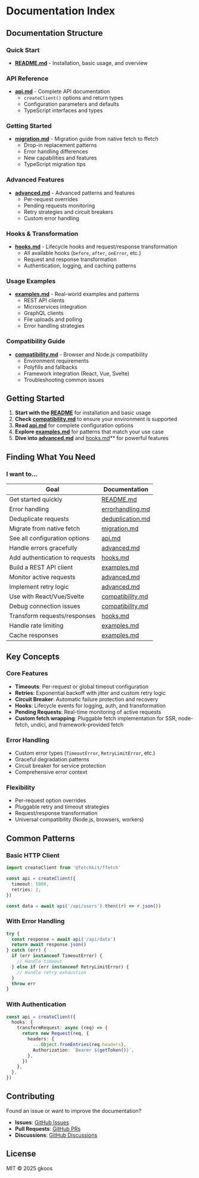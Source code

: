 # Documentation Index

## **Documentation Structure**

### **Quick Start**

- **[README.md](../README.md)** - Installation, basic usage, and overview

### **API Reference**

- **[api.md](./api.md)** - Complete API documentation
  - `createClient()` options and return types
  - Configuration parameters and defaults
  - TypeScript interfaces and types

### **Getting Started**

- **[migration.md](./migration.md)** - Migration guide from native fetch to ffetch
  - Drop-in replacement patterns
  - Error handling differences
  - New capabilities and features
  - TypeScript migration tips

### **Advanced Features**

- **[advanced.md](./advanced.md)** - Advanced patterns and features
  - Per-request overrides
  - Pending requests monitoring
  - Retry strategies and circuit breakers
  - Custom error handling

### **Hooks & Transformation**

- **[hooks.md](./hooks.md)** - Lifecycle hooks and request/response transformation
  - All available hooks (`before`, `after`, `onError`, etc.)
  - Request and response transformation
  - Authentication, logging, and caching patterns

### **Usage Examples**

- **[examples.md](./examples.md)** - Real-world examples and patterns
  - REST API clients
  - Microservices integration
  - GraphQL clients
  - File uploads and polling
  - Error handling strategies

### **Compatibility Guide**

- **[compatibility.md](./compatibility.md)** - Browser and Node.js compatibility
  - Environment requirements
  - Polyfills and fallbacks
  - Framework integration (React, Vue, Svelte)
  - Troubleshooting common issues

## **Getting Started**

1. **Start with the [README](../README.md)** for installation and basic usage
2. **Check [compatibility.md](./compatibility.md)** to ensure your environment is supported
3. **Read [api.md](./api.md)** for complete configuration options
4. **Explore [examples.md](./examples.md)** for patterns that match your use case
5. **Dive into [advanced.md](./advanced.md)** and [hooks.md](./hooks.md)\*\* for powerful features

## **Finding What You Need**

### **I want to...**

| Goal                           | Documentation                                                |
| ------------------------------ | ------------------------------------------------------------ |
| Get started quickly            | [README.md](../README.md)                                    |
| Error handling                 | [errorhandling.md](./errorhandling.md)                       |
| Deduplicate requests           | [deduplication.md](./deduplication.md)                       |
| Migrate from native fetch      | [migration.md](./migration.md)                               |
| See all configuration options  | [api.md](./api.md)                                           |
| Handle errors gracefully       | [advanced.md](./advanced.md#custom-error-handling)           |
| Add authentication to requests | [hooks.md](./hooks.md#authentication)                        |
| Build a REST API client        | [examples.md](./examples.md#rest-api-client)                 |
| Monitor active requests        | [advanced.md](./advanced.md#pending-requests-monitoring)     |
| Implement retry logic          | [advanced.md](./advanced.md#retry-strategies-and-backoff)    |
| Use with React/Vue/Svelte      | [compatibility.md](./compatibility.md#framework-integration) |
| Debug connection issues        | [compatibility.md](./compatibility.md#troubleshooting)       |
| Transform requests/responses   | [hooks.md](./hooks.md#requestresponse-transformation)        |
| Handle rate limiting           | [examples.md](./examples.md#rate-limiting-and-backpressure)  |
| Cache responses                | [examples.md](./examples.md#caching-with-ttl)                |

## **Key Concepts**

### **Core Features**

- **Timeouts**: Per-request or global timeout configuration
- **Retries**: Exponential backoff with jitter and custom retry logic
- **Circuit Breaker**: Automatic failure protection and recovery
- **Hooks**: Lifecycle events for logging, auth, and transformation
- **Pending Requests**: Real-time monitoring of active requests
- **Custom fetch wrapping**: Pluggable fetch implementation for SSR, node-fetch, undici, and framework-provided fetch

### **Error Handling**

- Custom error types (`TimeoutError`, `RetryLimitError`, etc.)
- Graceful degradation patterns
- Circuit breaker for service protection
- Comprehensive error context

### **Flexibility**

- Per-request option overrides
- Pluggable retry and timeout strategies
- Request/response transformation
- Universal compatibility (Node.js, browsers, workers)

## **Common Patterns**

### **Basic HTTP Client**

```typescript
import createClient from '@fetchkit/ffetch'

const api = createClient({
  timeout: 5000,
  retries: 2,
})

const data = await api('/api/users').then((r) => r.json())
```

### **With Error Handling**

```typescript
try {
  const response = await api('/api/data')
  return await response.json()
} catch (err) {
  if (err instanceof TimeoutError) {
    // Handle timeout
  } else if (err instanceof RetryLimitError) {
    // Handle retry exhaustion
  }
  throw err
}
```

### **With Authentication**

```typescript
const api = createClient({
  hooks: {
    transformRequest: async (req) => {
      return new Request(req, {
        headers: {
          ...Object.fromEntries(req.headers),
          Authorization: `Bearer ${getToken()}`,
        },
      })
    },
  },
})
```

## **Contributing**

Found an issue or want to improve the documentation?

- **Issues**: [GitHub Issues](https://github.com/fetch-kit/ffetch/issues)
- **Pull Requests**: [GitHub PRs](https://github.com/fetch-kit/ffetch/pulls)
- **Discussions**: [GitHub Discussions](https://github.com/fetch-kit/ffetch/discussions)

## **License**

MIT © 2025 gkoos
